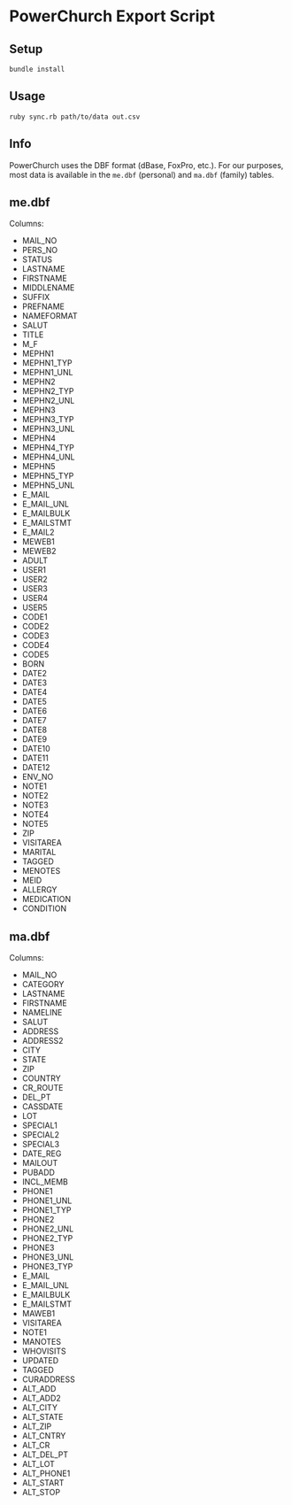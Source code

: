 # PowerChurch Export Script

## Setup

```
bundle install
```

## Usage

```
ruby sync.rb path/to/data out.csv
```

## Info

PowerChurch uses the DBF format (dBase, FoxPro, etc.).
For our purposes, most data is available in the `me.dbf` (personal) and `ma.dbf` (family) tables.

## me.dbf

Columns:

* MAIL\_NO
* PERS\_NO
* STATUS
* LASTNAME
* FIRSTNAME
* MIDDLENAME
* SUFFIX
* PREFNAME
* NAMEFORMAT
* SALUT
* TITLE
* M\_F
* MEPHN1
* MEPHN1\_TYP
* MEPHN1\_UNL
* MEPHN2
* MEPHN2\_TYP
* MEPHN2\_UNL
* MEPHN3
* MEPHN3\_TYP
* MEPHN3\_UNL
* MEPHN4
* MEPHN4\_TYP
* MEPHN4\_UNL
* MEPHN5
* MEPHN5\_TYP
* MEPHN5\_UNL
* E\_MAIL
* E\_MAIL\_UNL
* E\_MAILBULK
* E\_MAILSTMT
* E\_MAIL2
* MEWEB1
* MEWEB2
* ADULT
* USER1
* USER2
* USER3
* USER4
* USER5
* CODE1
* CODE2
* CODE3
* CODE4
* CODE5
* BORN
* DATE2
* DATE3
* DATE4
* DATE5
* DATE6
* DATE7
* DATE8
* DATE9
* DATE10
* DATE11
* DATE12
* ENV\_NO
* NOTE1
* NOTE2
* NOTE3
* NOTE4
* NOTE5
* ZIP
* VISITAREA
* MARITAL
* TAGGED
* MENOTES
* MEID
* ALLERGY
* MEDICATION
* CONDITION

## ma.dbf

Columns:

* MAIL\_NO
* CATEGORY
* LASTNAME
* FIRSTNAME
* NAMELINE
* SALUT
* ADDRESS
* ADDRESS2
* CITY
* STATE
* ZIP
* COUNTRY
* CR\_ROUTE
* DEL\_PT
* CASSDATE
* LOT
* SPECIAL1
* SPECIAL2
* SPECIAL3
* DATE\_REG
* MAILOUT
* PUBADD
* INCL\_MEMB
* PHONE1
* PHONE1\_UNL
* PHONE1\_TYP
* PHONE2
* PHONE2\_UNL
* PHONE2\_TYP
* PHONE3
* PHONE3\_UNL
* PHONE3\_TYP
* E\_MAIL
* E\_MAIL\_UNL
* E\_MAILBULK
* E\_MAILSTMT
* MAWEB1
* VISITAREA
* NOTE1
* MANOTES
* WHOVISITS
* UPDATED
* TAGGED
* CURADDRESS
* ALT\_ADD
* ALT\_ADD2
* ALT\_CITY
* ALT\_STATE
* ALT\_ZIP
* ALT\_CNTRY
* ALT\_CR
* ALT\_DEL\_PT
* ALT\_LOT
* ALT\_PHONE1
* ALT\_START
* ALT\_STOP
